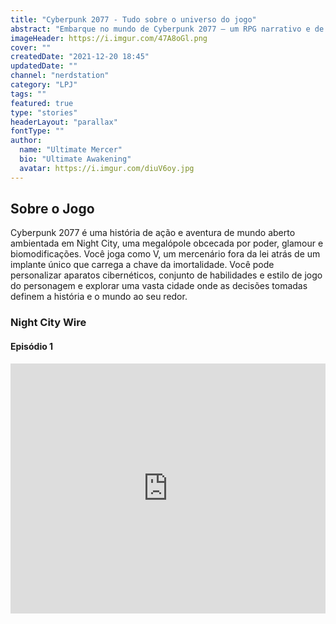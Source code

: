 ```yaml
---
title: "Cyberpunk 2077 - Tudo sobre o universo do jogo"
abstract: "Embarque no mundo de Cyberpunk 2077 — um RPG narrativo e de mundo aberto em um futuro sombrio idealizado pela CD PROJEKT RED, criadores da série de jogos The Witcher."
imageHeader: https://i.imgur.com/47A8oGl.png
cover: ""
createdDate: "2021-12-20 18:45"
updatedDate: ""
channel: "nerdstation"
category: "LPJ"
tags: ""
featured: true
type: "stories"
headerLayout: "parallax"
fontType: ""
author:
  name: "Ultimate Mercer"
  bio: "Ultimate Awakening"
  avatar: https://i.imgur.com/diuV6oy.jpg
---
```


## **Sobre o Jogo**

Cyberpunk 2077 é uma história de ação e aventura de mundo aberto ambientada em Night City, uma megalópole obcecada por poder, glamour e biomodificações. Você joga como V, um mercenário fora da lei atrás de um implante único que carrega a chave da imortalidade. Você pode personalizar aparatos cibernéticos, conjunto de habilidades e estilo de jogo do personagem e explorar uma vasta cidade onde as decisões tomadas definem a história e o mundo ao seu redor.

### Night City Wire

#### Episódio 1

<iframe width="100%" height="400"
frameborder="0" src="https://www.youtube.com/embed/ToWfeUEAeeQ"  allow="accelerometer; autoplay; clipboard-write; encrypted-media; gyroscope; picture-in-picture" allowfullscreen></iframe>
